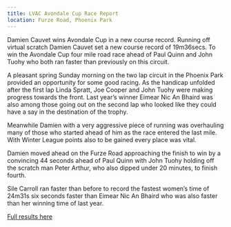 ```yaml
---
title: LVAC Avondale Cup Race Report
location: Furze Road, Phoenix Park
---
```


Damien Cauvet wins Avondale Cup in a new course record. Running off virtual
scratch Damien Cauvet set a new course record of 19m36secs. To win the Avondale
Cup four mile road race ahead of Paul Quinn and John Tuohy who both ran faster
than previously on this circuit.

A pleasant spring Sunday morning on the two lap circuit in the Phoenix Park
provided an opportunity for some good racing. As the handicap unfolded after
the first lap Linda Spratt, Joe Cooper and John Tuohy were making progress
towards the front. Last year’s winner Eimear Nic An Bhaird was also among
those going out on the second lap who looked like they could have a say in the
destination of the trophy.

Meanwhile Damien with a very aggressive piece of running was overhauling many
of those who started ahead of him as the race entered the last mile. With
Winter League points also to be gained every place was vital.

Damien moved ahead on the Furze Road approaching the finish to win by a
convincing 44 seconds ahead of Paul Quinn with John Tuohy holding off the
scratch man Peter Arthur, who also dipped under 20 minutes, to finish fourth.

Sile Carroll ran faster than before to record the fastest women’s time of 24m31s
six seconds faster than Eimear Nic An Bhaird who was also faster than her winning
time of last year.

<a href="/races/2017-03-12-lvac-avondale-cup/">Full results here</a>
